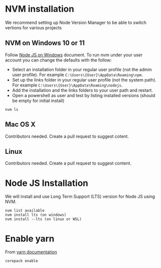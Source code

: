 # NVM installation

We recommend setting up Node Version Manager to be able to switch vertions for various projects

## NVM on Windows 10 or 11
Follow [Node JS on Windows](https://docs.microsoft.com/en-us/windows/dev-environment/javascript/nodejs-on-windows) document. To run nvm under your user account you can change the defaults with the follow:
- Select an installation folder in your regular user profile (not the admin user profile). For example ```C:\Users\{User}\AppData\Roaming\npm```.
- Set up the links folder in your regular user profile (not the system path). For example ```C:\Users\{User}\AppData\Roaming\nodejs```.
- Add the installation and the links folders to your user path and restart. 
- Open a powershell as user and test by listing installed versions (should be empty for initial install)
```
nvm ls
```

## Mac OS X
Contributors needed. Create a pull request to suggest cotent.

## Linux 
Contributors needed. Create a pull request to suggest content.

# Node JS Installation

We will install and use Long Term Support (LTS) version for Node JS using NVM.
```
nvm list available
nvm install lts (on windows)
nvm install --lts (on linux or WSL)
```
# Enable yarn
From [yarn documentation](https://yarnpkg.com/getting-started/install)
```
corepack enable
```

